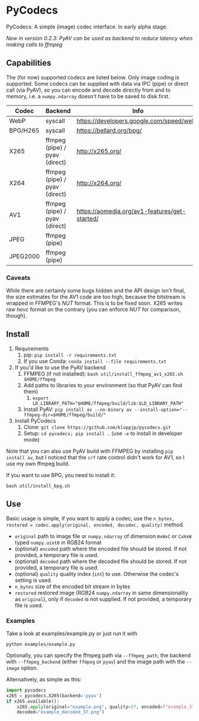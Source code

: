 # PyCodecs
PyCodecs: A simple (image) codec interface. In early alpha stage.

_New in version 0.2.3: PyAV can be used as backend to reduce latency when making calls to ffmpeg_

## Capabilities

The (for now) supported codecs are listed below. 
Only image coding is supported.
Some codecs can be supplied with data via IPC (pipe) or direct call (via PyAV), so you can encode and decode directly from and to memory,
i.e. a `numpy.ndarray` doesn't have to be saved to disk first.

Codec | Backend | Info
----- | ---- | ----
WebP | syscall | https://developers.google.com/speed/webp
BPG/H265 | syscall |  https://bellard.org/bpg/
X265 | ffmpeg (pipe) / pyav (direct) | http://x265.org/
X264 | ffmpeg (pipe) / pyav (direct) | http://x264.org/
AV1 | ffmpeg (pipe) / pyav (direct) | https://aomedia.org/av1-features/get-started/
JPEG | ffmpeg (pipe) |
JPEG2000 | ffmpeg (pipe)

### Caveats

While there are certainly some bugs hidden and the API design isn't final, the size 
estimates for the AV1 code are too high, because the bitstream is wrapped in FFMPEG's _NUT_ format.
This is to be fixed soon. X265 writes raw _hevc_ format on the contrary (you can enforce _NUT_ for comparison, though).

## Install

1. Requirements
    1. pip:  `pip install -r requirements.txt`
    2. If you use Conda: `conda install --file requirements.txt`
2. If you'd like to use the PyAV backend
    1. FFMPEG (if not installed): `bash util/install_ffmpeg_av1_x265.sh $HOME/ffmpeg`
    2. Add paths to libraries to your environment (so that PyAV can find them)
        1. `export LD_LIBRARY_PATH="$HOME/ffmpeg/build/lib:$LD_LIBRARY_PATH"`
    3. Install PyAV: `pip install av --no-binary av --install-option="--ffmpeg-dir=$HOME/ffmpeg/build/"`
3. Install PyCodecs
    1. Clone: `git clone https://github.com/kloppjp/pycodecs.git`
    2. Setup: `cd pycodecs; pip install .` (use `-e` to install in developer mode)

Note that you can also use PyAV build with FFMPEG by installing `pip install av`, but I noticed
that the `crf` rate control didn't work for AV1, so I use my own ffmpeg build. 

If you want to use BPG, you need to install it:
```shell script
bash util/install_bpg.sh
```

## Use

Basic usage is simple, if you want to apply a codec, use the `n_bytes, restored = codec.apply(original, encoded, decodec, quality)` method.

- `original` path to image file or `numpy.ndarray` of dimension `HxWxC` or `CxHxW` typed `numpy.uint8` in RGB24 format
- (optional) `encoded` path where the encoded file should be stored. If not provided, a temporary file is used.
- (optional) `decoded` path where the decoded file should be stored. If not provided, a temporary file is used.
- (optional) `quality` quality index (`int`) to use. Otherwise the codec's setting is used.
- `n_bytes` size of the encoded bit stream in bytes
- `restored` restored image (RGB24 `numpy.ndarray` in same dimensionality as `original`), only if `decoded` is not supplied. If not provided, a temporary file is used.

### Examples
Take a look at examples/example.py or just run it with
```shell script
python examples/example.py
```
Optionally, you can specify the ffmpeg path via `--ffmpeg_path`, the backend with `--ffmpeg_backend` 
(either `ffmpeg` or `pyav`) and the image path with the `--image` option.

Alternatively, as simple as this:
```python
import pycodecs
x265 = pycodecs.X265(backend='pyav')
if x265.available():
    x265.apply(original="example.png", quality=37, encoded=f"example_37.{x265.file_extension}",
    decoded="example_decoded_37.png")
```

